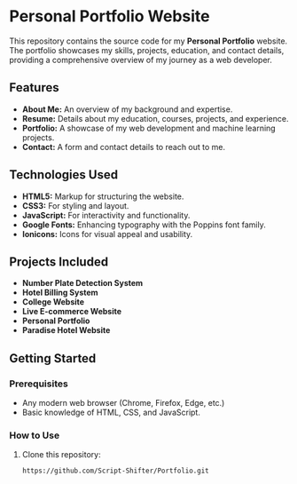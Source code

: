 # Personal Portfolio Website

This repository contains the source code for my **Personal Portfolio** website. The portfolio showcases my skills, projects, education, and contact details, providing a comprehensive overview of my journey as a web developer.

## Features

- **About Me:** An overview of my background and expertise.
- **Resume:** Details about my education, courses, projects, and experience.
- **Portfolio:** A showcase of my web development and machine learning projects.
- **Contact:** A form and contact details to reach out to me.

## Technologies Used

- **HTML5:** Markup for structuring the website.
- **CSS3:** For styling and layout.
- **JavaScript:** For interactivity and functionality.
- **Google Fonts:** Enhancing typography with the Poppins font family.
- **Ionicons:** Icons for visual appeal and usability.

## Projects Included

- **Number Plate Detection System**
- **Hotel Billing System**
- **College Website**
- **Live E-commerce Website**
- **Personal Portfolio**
- **Paradise Hotel Website**

## Getting Started

### Prerequisites
- Any modern web browser (Chrome, Firefox, Edge, etc.)
- Basic knowledge of HTML, CSS, and JavaScript.

### How to Use
1. Clone this repository:
   ```bash
   https://github.com/Script-Shifter/Portfolio.git
